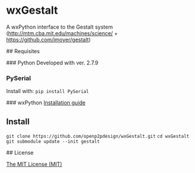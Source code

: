 # wxGestalt
A wxPython interface to the Gestalt system (http://mtm.cba.mit.edu/machines/science/ + https://github.com/imoyer/gestalt)


## Requisites

### Python
Developed with ver. 2.7.9

### PySerial
Install with:
`pip install PySerial`

### wxPython
[Installation guide](http://wiki.wxpython.org/How%20to%20install%20wxPython)


## Install
`git clone https://github.com/openp2pdesign/wxGestalt.git`
`cd wxGestalt`
`git submodule update --init gestalt`


## License

[The MIT License (MIT)](https://github.com/openp2pdesign/wxGestalt/blob/master/LICENSE)
